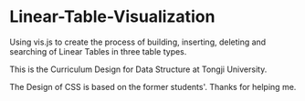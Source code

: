 # Linear-Table-Visualization

Using vis.js to create the process of building, inserting, deleting and searching of Linear Tables in three table types.

This is the Curriculum Design for Data Structure at Tongji University.

The Design of CSS is based on the former students'. Thanks for helping me.
